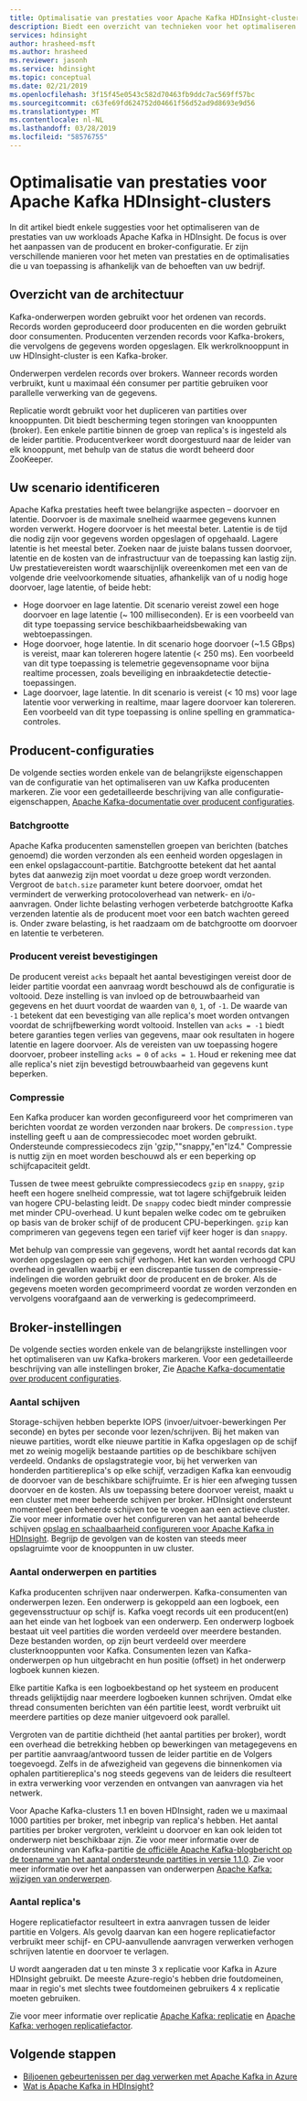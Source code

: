 ```yaml
---
title: Optimalisatie van prestaties voor Apache Kafka HDInsight-clusters
description: Biedt een overzicht van technieken voor het optimaliseren van Apache Kafka-workloads op Azure HDInsight.
services: hdinsight
author: hrasheed-msft
ms.author: hrasheed
ms.reviewer: jasonh
ms.service: hdinsight
ms.topic: conceptual
ms.date: 02/21/2019
ms.openlocfilehash: 3f15f45e0543c582d70463fb9ddc7ac569ff57bc
ms.sourcegitcommit: c63fe69fd624752d04661f56d52ad9d8693e9d56
ms.translationtype: MT
ms.contentlocale: nl-NL
ms.lasthandoff: 03/28/2019
ms.locfileid: "58576755"
---
```

# <a name="performance-optimization-for-apache-kafka-hdinsight-clusters"></a>Optimalisatie van prestaties voor Apache Kafka HDInsight-clusters

In dit artikel biedt enkele suggesties voor het optimaliseren van de prestaties van uw workloads Apache Kafka in HDInsight. De focus is over het aanpassen van de producent en broker-configuratie. Er zijn verschillende manieren voor het meten van prestaties en de optimalisaties die u van toepassing is afhankelijk van de behoeften van uw bedrijf.

## <a name="architecture-overview"></a>Overzicht van de architectuur

Kafka-onderwerpen worden gebruikt voor het ordenen van records. Records worden geproduceerd door producenten en die worden gebruikt door consumenten. Producenten verzenden records voor Kafka-brokers, die vervolgens de gegevens worden opgeslagen. Elk werkrolknooppunt in uw HDInsight-cluster is een Kafka-broker.

Onderwerpen verdelen records over brokers. Wanneer records worden verbruikt, kunt u maximaal één consumer per partitie gebruiken voor parallelle verwerking van de gegevens.

Replicatie wordt gebruikt voor het dupliceren van partities over knooppunten. Dit biedt bescherming tegen storingen van knooppunten (broker). Een enkele partitie binnen de groep van replica's is ingesteld als de leider partitie. Producentverkeer wordt doorgestuurd naar de leider van elk knooppunt, met behulp van de status die wordt beheerd door ZooKeeper.

## <a name="identify-your-scenario"></a>Uw scenario identificeren

Apache Kafka prestaties heeft twee belangrijke aspecten – doorvoer en latentie. Doorvoer is de maximale snelheid waarmee gegevens kunnen worden verwerkt. Hogere doorvoer is het meestal beter. Latentie is de tijd die nodig zijn voor gegevens worden opgeslagen of opgehaald. Lagere latentie is het meestal beter. Zoeken naar de juiste balans tussen doorvoer, latentie en de kosten van de infrastructuur van de toepassing kan lastig zijn. Uw prestatievereisten wordt waarschijnlijk overeenkomen met een van de volgende drie veelvoorkomende situaties, afhankelijk van of u nodig hoge doorvoer, lage latentie, of beide hebt:

* Hoge doorvoer en lage latentie. Dit scenario vereist zowel een hoge doorvoer en lage latentie (~ 100 milliseconden). Er is een voorbeeld van dit type toepassing service beschikbaarheidsbewaking van webtoepassingen.
* Hoge doorvoer, hoge latentie. In dit scenario hoge doorvoer (~1.5 GBps) is vereist, maar kan tolereren hogere latentie (< 250 ms). Een voorbeeld van dit type toepassing is telemetrie gegevensopname voor bijna realtime processen, zoals beveiliging en inbraakdetectie detectie-toepassingen.
* Lage doorvoer, lage latentie. In dit scenario is vereist (< 10 ms) voor lage latentie voor verwerking in realtime, maar lagere doorvoer kan tolereren. Een voorbeeld van dit type toepassing is online spelling en grammatica-controles.

## <a name="producer-configurations"></a>Producent-configuraties

De volgende secties worden enkele van de belangrijkste eigenschappen van de configuratie van het optimaliseren van uw Kafka producenten markeren. Zie voor een gedetailleerde beschrijving van alle configuratie-eigenschappen, [Apache Kafka-documentatie over producent configuraties](https://kafka.apache.org/documentation/#producerconfigs).

### <a name="batch-size"></a>Batchgrootte

Apache Kafka producenten samenstellen groepen van berichten (batches genoemd) die worden verzonden als een eenheid worden opgeslagen in een enkel opslagaccount-partitie. Batchgrootte betekent dat het aantal bytes dat aanwezig zijn moet voordat u deze groep wordt verzonden. Vergroot de `batch.size` parameter kunt betere doorvoer, omdat het vermindert de verwerking protocoloverhead van netwerk- en i/o-aanvragen. Onder lichte belasting verhogen verbeterde batchgrootte Kafka verzenden latentie als de producent moet voor een batch wachten gereed is. Onder zware belasting, is het raadzaam om de batchgrootte om doorvoer en latentie te verbeteren.

### <a name="producer-required-acknowledgements"></a>Producent vereist bevestigingen

De producent vereist `acks` bepaalt het aantal bevestigingen vereist door de leider partitie voordat een aanvraag wordt beschouwd als de configuratie is voltooid. Deze instelling is van invloed op de betrouwbaarheid van gegevens en het duurt voordat de waarden van `0`, `1`, of `-1`. De waarde van `-1` betekent dat een bevestiging van alle replica's moet worden ontvangen voordat de schrijfbewerking wordt voltooid. Instellen van `acks = -1` biedt betere garanties tegen verlies van gegevens, maar ook resultaten in hogere latentie en lagere doorvoer. Als de vereisten van uw toepassing hogere doorvoer, probeer instelling `acks = 0` of `acks = 1`. Houd er rekening mee dat alle replica's niet zijn bevestigd betrouwbaarheid van gegevens kunt beperken.

### <a name="compression"></a>Compressie

Een Kafka producer kan worden geconfigureerd voor het comprimeren van berichten voordat ze worden verzonden naar brokers. De `compression.type` instelling geeft u aan de compressiecodec moet worden gebruikt. Ondersteunde compressiecodecs zijn 'gzip,""snappy,"en"lz4." Compressie is nuttig zijn en moet worden beschouwd als er een beperking op schijfcapaciteit geldt.

Tussen de twee meest gebruikte compressiecodecs `gzip` en `snappy`, `gzip` heeft een hogere snelheid compressie, wat tot lagere schijfgebruik leiden van hogere CPU-belasting leidt. De `snappy` codec biedt minder compressie met minder CPU-overhead. U kunt bepalen welke codec om te gebruiken op basis van de broker schijf of de producent CPU-beperkingen. `gzip` kan comprimeren van gegevens tegen een tarief vijf keer hoger is dan `snappy`.

Met behulp van compressie van gegevens, wordt het aantal records dat kan worden opgeslagen op een schijf verhogen. Het kan worden verhoogd CPU overhead in gevallen waarbij er een discrepantie tussen de compressie-indelingen die worden gebruikt door de producent en de broker. Als de gegevens moeten worden gecomprimeerd voordat ze worden verzonden en vervolgens voorafgaand aan de verwerking is gedecomprimeerd.

## <a name="broker-settings"></a>Broker-instellingen

De volgende secties worden enkele van de belangrijkste instellingen voor het optimaliseren van uw Kafka-brokers markeren. Voor een gedetailleerde beschrijving van alle instellingen broker, Zie [Apache Kafka-documentatie over producent configuraties](https://kafka.apache.org/documentation/#producerconfigs).


### <a name="number-of-disks"></a>Aantal schijven

Storage-schijven hebben beperkte IOPS (invoer/uitvoer-bewerkingen Per seconde) en bytes per seconde voor lezen/schrijven. Bij het maken van nieuwe partities, wordt elke nieuwe partitie in Kafka opgeslagen op de schijf met zo weinig mogelijk bestaande partities op de beschikbare schijven verdeeld. Ondanks de opslagstrategie voor, bij het verwerken van honderden partitiereplica's op elke schijf, verzadigen Kafka kan eenvoudig de doorvoer van de beschikbare schijfruimte. Er is hier een afweging tussen doorvoer en de kosten. Als uw toepassing betere doorvoer vereist, maakt u een cluster met meer beheerde schijven per broker. HDInsight ondersteunt momenteel geen beheerde schijven toe te voegen aan een actieve cluster. Zie voor meer informatie over het configureren van het aantal beheerde schijven [opslag en schaalbaarheid configureren voor Apache Kafka in HDInsight](apache-kafka-scalability.md). Begrijp de gevolgen van de kosten van steeds meer opslagruimte voor de knooppunten in uw cluster.

### <a name="number-of-topics-and-partitions"></a>Aantal onderwerpen en partities

Kafka producenten schrijven naar onderwerpen. Kafka-consumenten van onderwerpen lezen. Een onderwerp is gekoppeld aan een logboek, een gegevensstructuur op schijf is. Kafka voegt records uit een producent(en) aan het einde van het logboek van een onderwerp. Een onderwerp logboek bestaat uit veel partities die worden verdeeld over meerdere bestanden. Deze bestanden worden, op zijn beurt verdeeld over meerdere clusterknooppunten voor Kafka. Consumenten lezen van Kafka-onderwerpen op hun uitgebracht en hun positie (offset) in het onderwerp logboek kunnen kiezen.

Elke partitie Kafka is een logboekbestand op het systeem en producent threads gelijktijdig naar meerdere logboeken kunnen schrijven. Omdat elke thread consumenten berichten van één partitie leest, wordt verbruikt uit meerdere partities op deze manier uitgevoerd ook parallel.

Vergroten van de partitie dichtheid (het aantal partities per broker), wordt een overhead die betrekking hebben op bewerkingen van metagegevens en per partitie aanvraag/antwoord tussen de leider partitie en de Volgers toegevoegd. Zelfs in de afwezigheid van gegevens die binnenkomen via ophalen partitiereplica's nog steeds gegevens van de leiders die resulteert in extra verwerking voor verzenden en ontvangen van aanvragen via het netwerk.

Voor Apache Kafka-clusters 1.1 en boven HDInsight, raden we u maximaal 1000 partities per broker, met inbegrip van replica's hebben. Het aantal partities per broker vergroten, verkleint u doorvoer en kan ook leiden tot onderwerp niet beschikbaar zijn. Zie voor meer informatie over de ondersteuning van Kafka-partitie [de officiële Apache Kafka-blogbericht op de toename van het aantal ondersteunde partities in versie 1.1.0](https://blogs.apache.org/kafka/entry/apache-kafka-supports-more-partitions). Zie voor meer informatie over het aanpassen van onderwerpen [Apache Kafka: wijzigen van onderwerpen](https://kafka.apache.org/documentation/#basic_ops_modify_topic).

### <a name="number-of-replicas"></a>Aantal replica's

Hogere replicatiefactor resulteert in extra aanvragen tussen de leider partitie en Volgers. Als gevolg daarvan kan een hogere replicatiefactor verbruikt meer schijf- en CPU-aanvullende aanvragen verwerken verhogen schrijven latentie en doorvoer te verlagen.

U wordt aangeraden dat u ten minste 3 x replicatie voor Kafka in Azure HDInsight gebruikt. De meeste Azure-regio's hebben drie foutdomeinen, maar in regio's met slechts twee foutdomeinen gebruikers 4 x replicatie moeten gebruiken.

Zie voor meer informatie over replicatie [Apache Kafka: replicatie](https://kafka.apache.org/documentation/#replication) en [Apache Kafka: verhogen replicatiefactor](https://kafka.apache.org/documentation/#basic_ops_increase_replication_factor).

## <a name="next-steps"></a>Volgende stappen

* [Biljoenen gebeurtenissen per dag verwerken met Apache Kafka in Azure](https://azure.microsoft.com/blog/processing-trillions-of-events-per-day-with-apache-kafka-on-azure/)
* [Wat is Apache Kafka in HDInsight?](apache-kafka-introduction.md)
